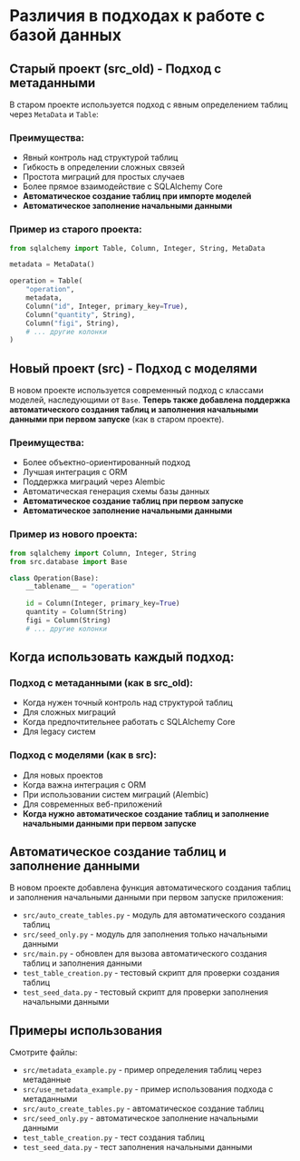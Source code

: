 # Различия в подходах к работе с базой данных

## Старый проект (src_old) - Подход с метаданными

В старом проекте используется подход с явным определением таблиц через `MetaData` и `Table`:

### Преимущества:
- Явный контроль над структурой таблиц
- Гибкость в определении сложных связей
- Простота миграций для простых случаев
- Более прямое взаимодействие с SQLAlchemy Core
- **Автоматическое создание таблиц при импорте моделей**
- **Автоматическое заполнение начальными данными**

### Пример из старого проекта:
```python
from sqlalchemy import Table, Column, Integer, String, MetaData

metadata = MetaData()

operation = Table(
    "operation",
    metadata,
    Column("id", Integer, primary_key=True),
    Column("quantity", String),
    Column("figi", String),
    # ... другие колонки
)
```

## Новый проект (src) - Подход с моделями

В новом проекте используется современный подход с классами моделей, наследующими от `Base`. **Теперь также добавлена поддержка автоматического создания таблиц и заполнения начальными данными при первом запуске** (как в старом проекте).

### Преимущества:
- Более объектно-ориентированный подход
- Лучшая интеграция с ORM
- Поддержка миграций через Alembic
- Автоматическая генерация схемы базы данных
- **Автоматическое создание таблиц при первом запуске**
- **Автоматическое заполнение начальными данными**

### Пример из нового проекта:
```python
from sqlalchemy import Column, Integer, String
from src.database import Base

class Operation(Base):
    __tablename__ = "operation"
    
    id = Column(Integer, primary_key=True)
    quantity = Column(String)
    figi = Column(String)
    # ... другие колонки
```

## Когда использовать каждый подход:

### Подход с метаданными (как в src_old):
- Когда нужен точный контроль над структурой таблиц
- Для сложных миграций
- Когда предпочтительнее работать с SQLAlchemy Core
- Для legacy систем

### Подход с моделями (как в src):
- Для новых проектов
- Когда важна интеграция с ORM
- При использовании систем миграций (Alembic)
- Для современных веб-приложений
- **Когда нужно автоматическое создание таблиц и заполнение начальными данными при первом запуске**

## Автоматическое создание таблиц и заполнение данными

В новом проекте добавлена функция автоматического создания таблиц и заполнения начальными данными при первом запуске приложения:

- `src/auto_create_tables.py` - модуль для автоматического создания таблиц
- `src/seed_only.py` - модуль для заполнения только начальными данными
- `src/main.py` - обновлен для вызова автоматического создания таблиц и заполнения данными
- `test_table_creation.py` - тестовый скрипт для проверки создания таблиц
- `test_seed_data.py` - тестовый скрипт для проверки заполнения начальными данными

## Примеры использования

Смотрите файлы:
- `src/metadata_example.py` - пример определения таблиц через метаданные
- `src/use_metadata_example.py` - пример использования подхода с метаданными
- `src/auto_create_tables.py` - автоматическое создание таблиц
- `src/seed_only.py` - автоматическое заполнение начальными данными
- `test_table_creation.py` - тест создания таблиц
- `test_seed_data.py` - тест заполнения начальными данными
